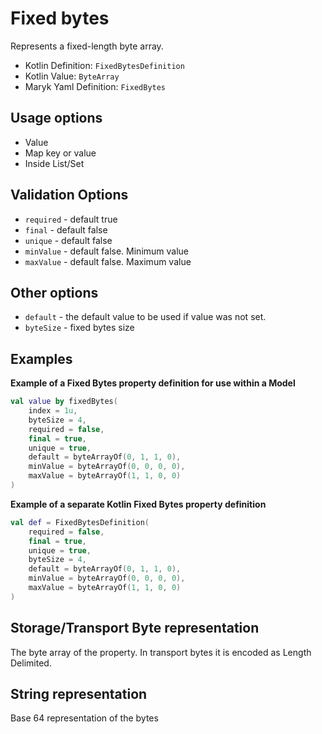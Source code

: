 # Fixed bytes
Represents a fixed-length byte array.

- Kotlin Definition: `FixedBytesDefinition`
- Kotlin Value: `ByteArray`
- Maryk Yaml Definition: `FixedBytes`

## Usage options
- Value
- Map key or value
- Inside List/Set

## Validation Options
- `required` - default true
- `final` - default false
- `unique` - default false
- `minValue` - default false. Minimum value
- `maxValue` - default false. Maximum value

## Other options
- `default` - the default value to be used if value was not set.
- `byteSize` - fixed bytes size

## Examples

**Example of a Fixed Bytes property definition for use within a Model**
```kotlin
val value by fixedBytes(
    index = 1u,
    byteSize = 4,
    required = false,
    final = true,
    unique = true,
    default = byteArrayOf(0, 1, 1, 0),
    minValue = byteArrayOf(0, 0, 0, 0),
    maxValue = byteArrayOf(1, 1, 0, 0)
)
```

**Example of a separate Kotlin Fixed Bytes property definition**
```kotlin
val def = FixedBytesDefinition(
    required = false,
    final = true,
    unique = true,
    byteSize = 4,
    default = byteArrayOf(0, 1, 1, 0),
    minValue = byteArrayOf(0, 0, 0, 0),
    maxValue = byteArrayOf(1, 1, 0, 0)
)
```

## Storage/Transport Byte representation
The byte array of the property. 
In transport bytes it is encoded as Length Delimited. 

## String representation
Base 64 representation of the bytes
